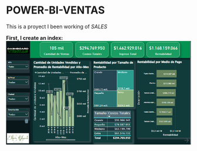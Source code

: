 # POWER-BI-VENTAS

This is a proyect I been working of *SALES*


**First, I create an index:**
![Dashboard_index](Imagenes/Principal.PNG)
